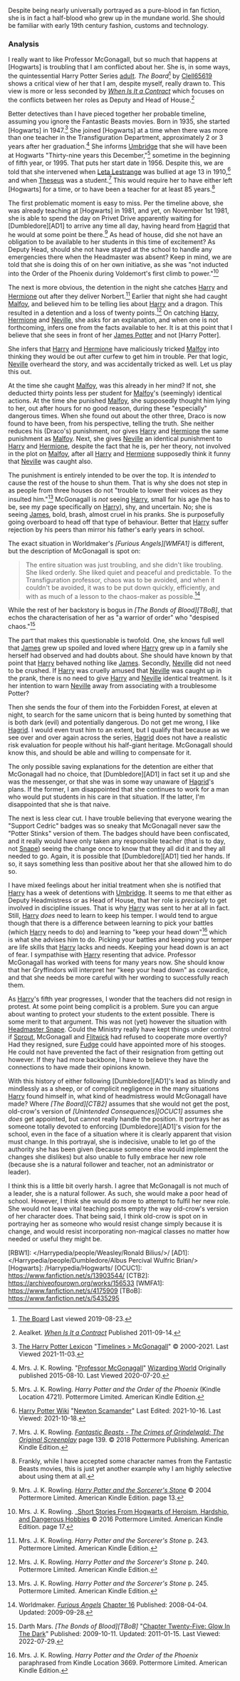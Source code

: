
Despite being nearly universally portrayed as a pure-blood in fan fiction, she is in fact a half-blood who grew up in the mundane world. She should be familiar with early 19th century fashion, customs and technology.

### Analysis

I really want to like Professor McGonagall, but so much that happens at
[Hogwarts] is troubling that I am conflicted about her. She is, in some ways,
the quintessential Harry Potter Series [adult]. _The Board_[^190823-1] by
[Clell65619][dmffan] shows a critical view of her that I am, despite myself,
really drawn to. This view is more or less seconded by _[When Is It a
Contract][WIIAC]_ which focuses on the conflicts between her roles as Deputy and
Head of House.[^210322-2]

[adult]: /Harrypedia/people/adults/

Better detectives than I have pieced together her probable timeline, assuming
you ignore the Fantastic Beasts movies. Born in 1935, she started [Hogwarts]
in 1947.[^211103-1] She joined [Hogwarts] at a time when there was more than one teacher in the Transfiguration Department, approximately 2 or 3 years after her graduation.[^200720-7] She informs [Umbridge] that she will have been at Hogwarts "Thirty-nine years this December,"[^200720-8] sometime in the beginning of fifth year, or 1995. That puts her start date in 1956. Despite this, we are told that she intervened when [Leta Lestrange][LL2] was bullied at age 13 in 1910,[^211018-1] and when [Theseus][TS1] was a student.[^211018-2] This would require her to have either left [Hogwarts] for a time, or to have been a teacher for at least 85 years.[^211018-3]

[LL2]: /Harrypedia/people/lestrange/leta/
[Umbridge]: /Harrypedia/people/umbridge/dolores_jane/
[TS1]: /Harrypedia/people/scamander/theseus/

The first problematic moment is easy to miss. Per the timeline above, she was
already teaching at [Hogwarts] in 1981, and yet, on November 1st 1981, she is
able to spend the day on Privet Drive apparently waiting for [Dumbledore][AD1]
to arrive any time all day, having heard from [Hagrid] that he would at some
point be there.[^220927-5] As head of house, did she not have an obligation to
be available to her students in this time of excitement? As Deputy Head,
should she not have stayed at the school to handle any emergencies there when
the Headmaster was absent? Keep in mind, we are told that she is doing this of
on her own initiative, as she was "not inducted into the Order of the Phoenix
during Voldemort's first climb to power."[^220927-6]

[^220927-5]:
    Mrs. J. K. Rowling.
    _[Harry Potter and the Sorcerer's Stone](https://www.librarything.com/work/5403381/book/225886281)_
    © 2004 Pottermore Limited. American Kindle Edition. page 13.

[^220927-6]:
    Mrs. J. K. Rowling.
    \_[Short Stories From Hogwarts of Heroism, Hardship, and Dangerous Hobbies](https://www.librarything.com/work/18275508/book/226231606)
    © 2016 Pottermore Limited. American Kindle Edition. page 17.

The next is more obvious, the detention in the night she catches [Harry]
and [Hermione] out after they deliver Norbert.[^210429-1] Earlier that
night she had caught [Malfoy][Draco], and believed him to be telling lies about
[Harry] and a dragon. This resulted in a detention and a loss of twenty
points.[^210429-2] On catching [Harry], [Hermione] and [Neville], she
asks for an explanation, and when one is not forthcoming, infers one from the
facts available to her. It is at this point that I believe that she sees in
front of her [James Potter][James] and not [Harry Potter].

She infers that [Harry] and [Hermione] have maliciously tricked
[Malfoy][Draco] into thinking they would be out after curfew to get him in
trouble. Per that logic, [Neville] overheard the story, and was accidentally
tricked as well. Let us play this out.

At the time she caught [Malfoy][Draco], was this already in her mind? If not, she deducted thirty points less per student for [Malfoy][Draco]'s (seemingly) identical actions. At the time she punished [Malfoy][Draco], she supposedly thought him lying to her, out after hours for no good reason, during these "especially" dangerous times. When she found out about the other three, Draco is now found to have been, from his perspective, telling the truth. She neither reduces his (Draco's) punishment, nor gives [Harry] and [Hermione] the same punishment as [Malfoy][Draco]. Next, she gives [Neville] an identical punishment to [Harry] and [Hermione], despite the fact that he is, per her theory, not involved in the plot on [Malfoy][Draco], after all [Harry] and [Hermione] supposedly think it funny that [Neville] was caught also.

The punishment is entirely intended to be over the top. It is _intended_ to
cause the rest of the house to shun them. That is why she does not step in as
people from three houses do not "trouble to lower their voices as they insulted
him."[^210504-2] McGonagall is _not_ seeing [Harry], small for his age (he
has to be, see my page specifically on [Harry]), shy, and uncertain. No; she
is seeing [James], bold, brash, almost cruel in his pranks. She is
purposefully going overboard to head off that type of behaviour. Better that
[Harry] suffer rejection by his peers than mirror his father's early years in
school.

[James]: /Harrypedia/people/Potter/James/

The exact situation in Worldmaker's _[Furious Angels][WMFA1]_ is different, but
the description of McGonagall is spot on:

> The entire situation was just troubling, and she didn't like troubling. She
> liked orderly. She liked quiet and peaceful and predictable. To the
> Transfiguration professor, chaos was to be avoided, and when it couldn't be
> avoided, it was to be put down quickly, efficiently, and with as much of a
> lesson to the chaos-maker as possible.[^210922-2]

While the rest of her backstory is bogus in _[The Bonds of Blood][TBoB]_, that
echos the characterisation of her as "a warrior of order" who "despised
chaos."[^220729-2]

The part that makes this questionable is twofold. One, she knows full well that
[James] grew up spoiled and loved where [Harry] grew up in a family she
herself had observed and had doubts about. She should have known by that point
that [Harry] behaved nothing like [James]. Secondly, [Neville] did not
need to be crushed. If [Harry] was cruelly amused that [Neville] was caught up
in the prank, there is no need to give [Harry] and [Neville] identical
treatment. Is it her intention to warn [Neville] away from associating with a
troublesome Potter?

Then she sends the four of them into the Forbidden Forest, at eleven at night,
to search for the same unicorn that is being hunted by something that is both
dark (evil) and potentially dangerous. Do not get me wrong, I like [Hagrid].
I would even trust him to an extent, but I qualify that because as we see over
and over again across the series, [Hagrid] does not have a realistic risk
evaluation for people without his half-giant heritage. McGonagall should know
this, and should be able and willing to compensate for it.

[Hagrid]: /Harrypedia/people/hagrid/rubeus/

The only possible saving explanations for the detention are either that
McGonagall had no choice, that [Dumbledore][AD1] in fact set it up and she was
the messenger, or that she was in some way unaware of [Hagrid]'s plans. If the
former, I am disappointed that she continues to work for a man who would put
students in his care in that situation. If the latter, I'm disappointed that
she is that naive.

The next is less clear cut. I have trouble believing that everyone wearing the
"Support Cedric" badges was so sneaky that McGonagall never saw the "Potter
Stinks" version of them. The badges should have been confiscated, and it really
would have only taken any responsible teacher (that is to day, not [Snape])
seeing the change once to know that they all did it and they all needed to go.
Again, it is possible that [Dumbledore][AD1] tied her hands. If so, it says
something less than positive about her that she allowed him to do so.

I have mixed feelings about her initial treatment when she is notified that
[Harry] has a week of detentions with [Umbridge]. It seems to me that either
as Deputy Headmistress or as Head of House, that her role is _precisely_ to get
involved in discipline issues. That is why [Harry] was sent to her at all in
fact. Still, [Harry] _does_ need to learn to keep his temper. I would tend
to argue though that there is a difference between learning to pick your battles
(which [Harry] needs to do) and learning to "keep your head down"[^210429-3]
which is what she advises him to do. Picking your battles and keeping your
temper are life skills that [Harry] lacks and needs. Keeping your head down is
an act of fear. I sympathise with [Harry] resenting that advice. Professor
McGonagall has worked with teens for many years now. She should know that her
Gryffindors will interpret her "keep your head down" as cowardice, and that she
needs be more careful with her wording to successfully reach them.

As [Harry]'s fifth year progresses, I wonder that the teachers did not resign
in protest. At some point being complicit is a problem. Sure you can argue
about wanting to protect your students to the extent possible. There is some
merit to that argument. This was not (yet) however the situation with
[Headmaster Snape][Snape]. Could the Ministry really have kept things under
control if [Sprout], McGonagall and [Flitwick] had refused to cooperate more
overtly? Had they resigned, sure [Fudge] could have appointed more of his
stooges. He could not have prevented the fact of their resignation from
getting out however. If they had more backbone, I have to believe they have
the connections to have made their opinions known.

[Sprout]: /Harrypedia/people/sprout/pomona/
[Flitwick]: /Harrypedia/people/flitwick/filus/
[Fudge]: </Harrypedia/people/Fudge/Cornelius Oswald/>

With this history of either following [Dumbledore][AD1]'s lead as blindly and
mindlessly as a sheep, or of complicit negligence in the many situations
[Harry] found himself in, what kind of headmistress would McGonagall have
made? Where _[The Board][CTB2]_ assumes that she would not get the post,
old-crow's version of _[Unintended Consequences][OCUC1]_ assumes she _does_ get
appointed, but cannot really handle the position. It portrays her as someone
totally devoted to enforcing [Dumbledore][AD1]'s vision for the school, even in
the face of a situation where it is clearly apparent that vision must change.
In this portrayal, she is indecisive, unable to let go of the authority she has
been given (because someone else would implement the changes she dislikes) but
also unable to fully embrace her new role (because she is a natural follower
and teacher, not an administrator or leader).

I think this is a little bit overly harsh. I agree that McGonagall is not much
of a leader, she is a natural follower. As such, she would make a poor head of
school. However, I think she would do more to attempt to fulfil her new role.
She would not leave vital teaching posts empty the way old-crow's version of her
character does. That being said, I think old-crow is spot on in portraying her
as someone who would resist change simply because it is change, and would resist
incorporating non-magical classes no matter how needed or useful they might be.

[Snape]: /Harrypedia/people/Snape/Severus/
[James]: /Harrypedia/people/Potter/James/
[Neville]: /Harrypedia/people/longbottom/neville/
[Draco]: </Harrypedia/people/Malfoy/Draco Lucius/>
[Harry]: </Harrypedia/people/Potter/Harry James/>
[Hermione]: </Harrypedia/people/Granger/Hermione Jean/>
[RBW1]: </Harrypedia/people/Weasley/Ronald Bilius/>/
[AD1]: </Harrypedia/people/Dumbledore/Albus Percival Wulfric Brian/>
[Hogwarts]: /Harrypedia/Hogwarts/
[OCUC1]: https://www.fanfiction.net/s/13903544/
[CTB2]: https://archiveofourown.org/works/156533
[WMFA1]: https://www.fanfiction.net/s/4175909
[TBoB]: https://www.fanfiction.net/s/5435295

[^220729-2]:
    Darth Mars.
    _[The Bonds of Blood][TBoB]_
    "[Chapter Twenty-Five: Glow In The Dark](https://www.fanfiction.net/s/5435295/25/The-Bonds-of-Blood)"
    Published: 2009-10-11. Updated: 2011-01-15. Last Viewed: 2022-07-29.

[^211103-1]:
    [The Harry Potter Lexicon](https://www.hp-lexicon.org/)
    "[Timelines > McGonagall](https://www.hp-lexicon.org/timeline/character-timelines/mcgonagall/)"
    © 2000-2021. Last Viewed 2021-11-03.

[^210922-2]:
    Worldmaker.
    _[Furious Angels](https://www.fanfiction.net/s/4175909)_
    [Chapter 16](https://www.fanfiction.net/s/4175909/16/Furious-Angels)
    Published: 2008-04-04. Updated: 2009-09-28.

[^210504-2]:
    Mrs. J. K. Rowling. _Harry Potter and the Sorcerer's Stone_
    p. 245. Pottermore Limited. American Kindle Edition.

[^210429-1]:
    Mrs. J. K. Rowling. _Harry Potter and the Sorcerer's Stone_
    p. 243. Pottermore Limited. American Kindle Edition.

[^210429-2]:
    Mrs. J. K. Rowling. _Harry Potter and the Sorcerer's Stone_
    p. 240. Pottermore Limited. American Kindle Edition.

[^210429-3]:
    Mrs. J. K. Rowling. _Harry Potter and the Order of the Phoenix_
    paraphrased from Kindle Location 3669. Pottermore Limited. American Kindle Edition.

[dmffan]: https://deluded-musings.fanficauthors.net

[^210322-2]:
    Aealket.
    _[When Is It a Contract](https://www.fanfiction.net/s/7382549)_ Published 2011-09-14.

[WIIAC]: https://www.fanfiction.net/s/7382549

[^190823-1]:
    [The Board](https://deluded-musings.fanficauthors.net/The_Board/The_Board/)
    Last viewed 2019-08-23.

[^200720-7]:
    Mrs. J. K. Rowling.
    "[Professor McGonagall](https://www.wizardingworld.com/writing-by-jk-rowling/professor-mcgonagall)"
    [Wizarding World](https://www.wizardingworld.com/) Originally published
    2015-08-10. Last Viewed 2020-07-20.

[^200720-8]:
    Mrs. J. K. Rowling. _Harry Potter and the Order of the Phoenix_
    (Kindle Location 4721). Pottermore Limited. American Kindle Edition.

[^211018-1]:
    [Harry Potter Wiki](https://harrypotter.fandom.com/wiki)
    "[Newton Scamander](https://harrypotter.fandom.com/wiki/Newton_Scamander)"
    Last Edited: 2021-10-16. Last Viewed: 2021-10-18.

[^211018-2]:
    Mrs. J. K. Rowling.
    _[Fantastic Beasts - The Crimes of Grindelwald: The Original
    Screenplay](https://www.goodreads.com/book/show/39330961-fantastic-beasts---the-crimes-of-grindelwald)_
    page 139. © 2018 Pottermore Publishing. American Kindle Edition.

[^211018-3]:
    Frankly, while I have accepted some character names from
    the Fantastic Beasts movies, this is just yet another example why I am
    highly selective about using them at all.
